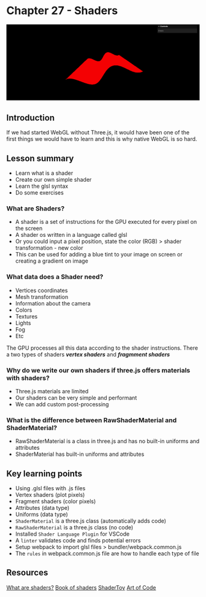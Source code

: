 # Chapter 27 - Shaders 

![alt text](./static/screenshot-shaders.png?raw=true "Screenshot")

## Introduction 
If we had started WebGL without Three.js, it would have been one of the first things we would have to learn and this is why native WebGL is so hard. 

## Lesson summary 
- Learn what is a shader 
- Create our own simple shader 
- Learn the glsl syntax 
- Do some exercises

### What are Shaders?
- A shader is a set of instructions for the GPU executed for every pixel on the screen
- A shader os written in a language called glsl 
- Or you could input a pixel position, state the color (RGB) > shader transformation - new color 
- This can be used for adding a blue tint to your image on screen or creating a gradient on image 

### What data does a Shader need?
- Vertices coordinates 
- Mesh transformation 
- Information about the camera 
- Colors 
- Textures 
- Lights 
- Fog 
- Etc 

The GPU processes all this data according to the shader instructions. There a two types of shaders ***vertex shaders*** and ***fragmment shaders***

### Why do we write our own shaders if three.js offers materials with shaders?
- Three.js materials are limited 
- Our shaders can be very simple and performant 
- We can add custom post-processing

### What is the difference between RawShaderMaterial and ShaderMaterial?
- RawShaderMaterial is a class in three.js and has no built-in uniforms and attributes 
- ShaderMaterial has built-in uniforms and attributes 

## Key learning points 
- Using .glsl files with .js files
- Vertex shaders (plot pixels)
- Fragment shaders (color pixels)
- Attributes (data type) 
- Uniforms (data type)
- `ShaderMaterial` is a three.js class (automatically adds code)
- `RawShaderMaterial` is a three.js class (no code)
- Installed `Shader Language Plugin` for VSCode
- A `linter` validates code and finds potential errors 
- Setup webpack to import glsl files > bundler/webpack.common.js
- The `rules` in webpack.common.js file are how to handle each type of file

## Resources 
[What are shaders?](https://www.youtube.com/watch?v=sXbdF4KjNOc)
[Book of shaders](https://thebookofshaders.com/03/)
[ShaderToy](https://www.shadertoy.com/)
[Art of Code](https://www.youtube.com/playlist?list=PL4neAtv21WOmIrTrkNO3xCyrxg4LKkrF7)

